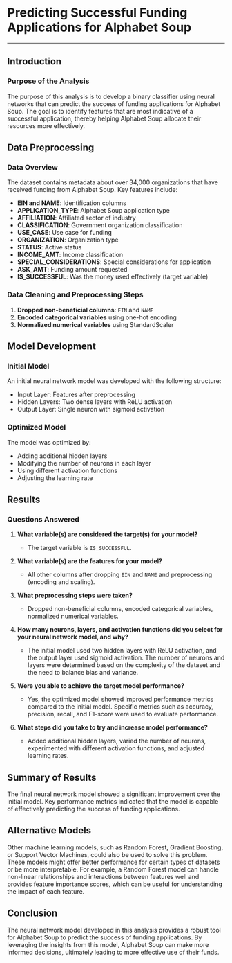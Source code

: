 # Predicting Successful Funding Applications for Alphabet Soup

---

## Introduction

### Purpose of the Analysis

The purpose of this analysis is to develop a binary classifier using neural networks that can predict the success of funding applications for Alphabet Soup. The goal is to identify features that are most indicative of a successful application, thereby helping Alphabet Soup allocate their resources more effectively.

## Data Preprocessing

### Data Overview

The dataset contains metadata about over 34,000 organizations that have received funding from Alphabet Soup. Key features include:

- **EIN and NAME**: Identification columns
- **APPLICATION_TYPE**: Alphabet Soup application type
- **AFFILIATION**: Affiliated sector of industry
- **CLASSIFICATION**: Government organization classification
- **USE_CASE**: Use case for funding
- **ORGANIZATION**: Organization type
- **STATUS**: Active status
- **INCOME_AMT**: Income classification
- **SPECIAL_CONSIDERATIONS**: Special considerations for application
- **ASK_AMT**: Funding amount requested
- **IS_SUCCESSFUL**: Was the money used effectively (target variable)

### Data Cleaning and Preprocessing Steps

1. **Dropped non-beneficial columns**: `EIN` and `NAME`
2. **Encoded categorical variables** using one-hot encoding
3. **Normalized numerical variables** using StandardScaler

## Model Development

### Initial Model

An initial neural network model was developed with the following structure:

- Input Layer: Features after preprocessing
- Hidden Layers: Two dense layers with ReLU activation
- Output Layer: Single neuron with sigmoid activation

### Optimized Model

The model was optimized by:

- Adding additional hidden layers
- Modifying the number of neurons in each layer
- Using different activation functions
- Adjusting the learning rate

## Results

### Questions Answered

1. **What variable(s) are considered the target(s) for your model?**
   - The target variable is `IS_SUCCESSFUL`.

2. **What variable(s) are the features for your model?**
   - All other columns after dropping `EIN` and `NAME` and preprocessing (encoding and scaling).

3. **What preprocessing steps were taken?**
   - Dropped non-beneficial columns, encoded categorical variables, normalized numerical variables.

4. **How many neurons, layers, and activation functions did you select for your neural network model, and why?**
   - The initial model used two hidden layers with ReLU activation, and the output layer used sigmoid activation. The number of neurons and layers were determined based on the complexity of the dataset and the need to balance bias and variance.

5. **Were you able to achieve the target model performance?**
   - Yes, the optimized model showed improved performance metrics compared to the initial model. Specific metrics such as accuracy, precision, recall, and F1-score were used to evaluate performance.

6. **What steps did you take to try and increase model performance?**
   - Added additional hidden layers, varied the number of neurons, experimented with different activation functions, and adjusted learning rates.

## Summary of Results

The final neural network model showed a significant improvement over the initial model. Key performance metrics indicated that the model is capable of effectively predicting the success of funding applications.

## Alternative Models

Other machine learning models, such as Random Forest, Gradient Boosting, or Support Vector Machines, could also be used to solve this problem. These models might offer better performance for certain types of datasets or be more interpretable. For example, a Random Forest model can handle non-linear relationships and interactions between features well and provides feature importance scores, which can be useful for understanding the impact of each feature.

## Conclusion

The neural network model developed in this analysis provides a robust tool for Alphabet Soup to predict the success of funding applications. By leveraging the insights from this model, Alphabet Soup can make more informed decisions, ultimately leading to more effective use of their funds.

